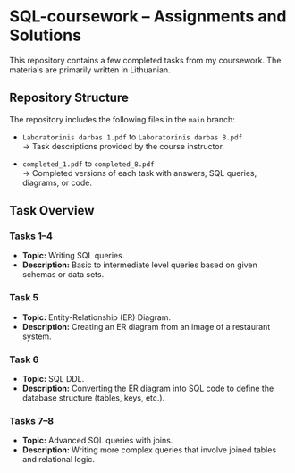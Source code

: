 # SQL-coursework – Assignments and Solutions

This repository contains a few completed tasks from my coursework. The materials are primarily written in Lithuanian.

## Repository Structure

The repository includes the following files in the `main` branch:

- `Laboratorinis darbas 1.pdf` to `Laboratorinis darbas 8.pdf`  
  → Task descriptions provided by the course instructor.

- `completed_1.pdf` to `completed_8.pdf`  
  → Completed versions of each task with answers, SQL queries, diagrams, or code.

## Task Overview

### Tasks 1–4
- **Topic:** Writing SQL queries.
- **Description:** Basic to intermediate level queries based on given schemas or data sets.

### Task 5
- **Topic:** Entity-Relationship (ER) Diagram.
- **Description:** Creating an ER diagram from an image of a restaurant system.

### Task 6
- **Topic:** SQL DDL.
- **Description:** Converting the ER diagram into SQL code to define the database structure (tables, keys, etc.).

### Tasks 7–8
- **Topic:** Advanced SQL queries with joins.
- **Description:** Writing more complex queries that involve joined tables and relational logic.

